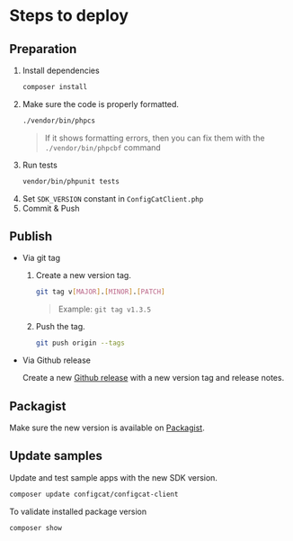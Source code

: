 # Steps to deploy
## Preparation
1. Install dependencies
   ```bash
   composer install
   ```
2. Make sure the code is properly formatted.
   ```bash
   ./vendor/bin/phpcs
   ```
   > If it shows formatting errors, then you can fix them with the `./vendor/bin/phpcbf` command
3. Run tests
   ```bash
   vendor/bin/phpunit tests
   ```
4. Set `SDK_VERSION` constant in `ConfigCatClient.php`
5. Commit & Push
## Publish
- Via git tag
    1. Create a new version tag.
       ```bash
       git tag v[MAJOR].[MINOR].[PATCH]
       ```
       > Example: `git tag v1.3.5`
    2. Push the tag.
       ```bash
       git push origin --tags
       ```
- Via Github release 

  Create a new [Github release](https://github.com/configcat/php-sdk/releases) with a new version tag and release notes.

## Packagist
Make sure the new version is available on [Packagist](https://packagist.org/packages/configcat/configcat-client).

## Update samples
Update and test sample apps with the new SDK version.
```bash
composer update configcat/configcat-client
```

To validate installed package version
```bash
composer show
```